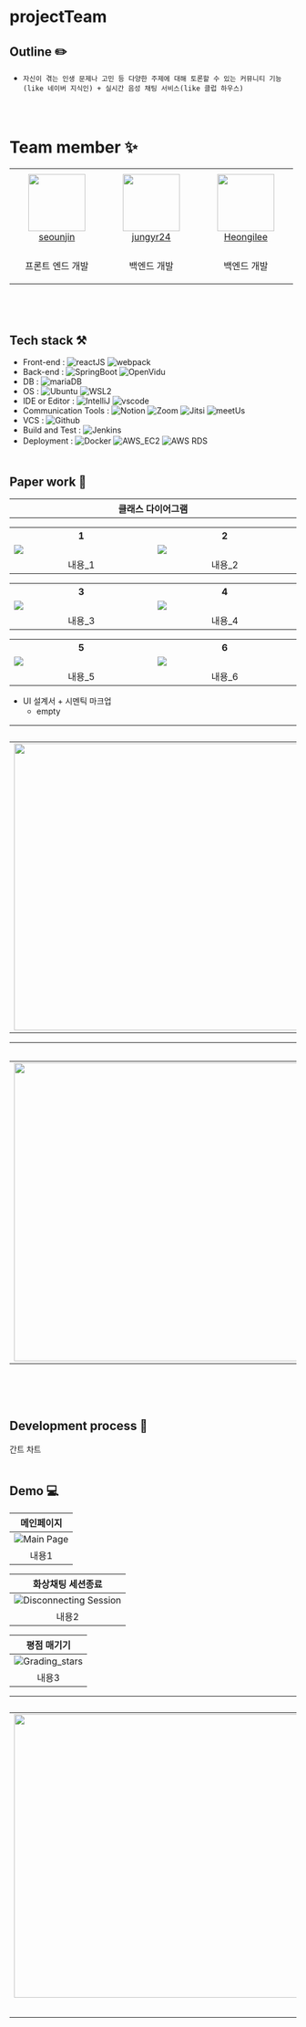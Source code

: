 # projectTeam

## Outline :pencil2:
  
- `자신이 겪는 인생 문제나 고민 등 다양한 주제에 대해 토론할 수 있는 커뮤니티 기능 (like 네이버 지식인) + 실시간 음성 채팅 서비스(like 클럽 하우스)`   
　   
　   
# Team member :sparkles:

<table>
  <tr height="140px">
    <td align="center" width="150px">
        <a href="https://github.com/seounjin"><img height="100px" width="100px" src="https://avatars.githubusercontent.com/u/39517396?v=4"/></a>
        <br />
        <a href="https://github.com/seounjin">seounjin</a>
    </td>
    <td align="center" width="150px">
        <a href="https://github.com/jungyr24"><img height="100px" width="100px" src="https://avatars.githubusercontent.com/u/37285946?v=4"/></a>
        <br />
        <a href="https://github.com/jungyr24">jungyr24</a>
    </td>
    <td align="center" width="150px">
        <a href="https://github.com/Heongilee"><img height="100px" width="100px" src="https://avatars.githubusercontent.com/u/55871242?v=4"/></a>
        <br />
        <a href="https://github.com/Heongilee">Heongilee</a>
    </td>
  </tr>
  <tr height="50px">
    <td align="center">
      <p>프론트 엔드 개발</p>
    </td>
    <td align="center">
      <p>백엔드 개발</p>
    </td>
    <td align="center">
      <p>백엔드 개발</p>
    </td>
  </tr>
</table>
  
　   
　   
## Tech stack :hammer_and_pick:

- Front-end : ![reactJS](https://img.shields.io/badge/ReactJS-17.0.2-%2361DAFB?logo=React) ![webpack](https://img.shields.io/badge/Webpack-5.45.1-%23000000?logo=Webpack)   
- Back-end : ![SpringBoot](https://img.shields.io/badge/SpringBoot-2.5.2-%236DB33F?logo=SpringBoot) ![OpenVidu](https://img.shields.io/badge/OpenVidu-2.19.0-%23333333?logo=WebRTC)   
- DB : ![mariaDB](https://img.shields.io/badge/MariaDB-10.4.13-%23003545?logo=MariaDB)   
- OS : ![Ubuntu](https://img.shields.io/badge/Ubuntu-20.04%20LTS-%23E95420?logo=Ubuntu) ![WSL2](https://img.shields.io/badge/WSL2-%20GNU%2FLinux%204.19.128-%23FCC624?logo=Linux)   
- IDE or Editor : ![IntelliJ](https://img.shields.io/badge/IntelliJ-11.0.10%2B9--b1341.41%20amd64-%23000000?logo=intelliJ%20IDEA) ![vscode](https://img.shields.io/badge/vscode-1.58.1-%23007ACC?logo=Visual%20Studio%20Code)   
- Communication Tools : ![Notion](https://img.shields.io/badge/Notion-2.11.23.9.0.14-%23000000?logo=Notion) ![Zoom](https://img.shields.io/badge/zoom-5.7.1-%232D8CFF?logo=Zoom) ![Jitsi](https://img.shields.io/badge/Jitsi-2.0.6173-%2397979A?logo=Jitsi) ![meetUs](https://img.shields.io/badge/meetUs-v1.3.2.5-%230082FC)   
- VCS : ![Github](https://img.shields.io/badge/Github-%23181717?logo=GitHub)
- Build and Test : ![Jenkins](https://img.shields.io/badge/Jenkins-2.303.1-%23D24939?logo=Jenkins)   
- Deployment : ![Docker](https://img.shields.io/badge/Docker-20.10.8-%232496ED?logo=Docker) ![AWS_EC2](https://img.shields.io/badge/AWS%20EC2-t2.micro-%23232F3E?logo=Amazon%20AWS) ![AWS RDS](https://img.shields.io/badge/AWS%20RDS-10.4.13-%23232F3E?logo=Amazon%20AWS)
　   
　   
## Paper work :page_with_curl:

<table>
  <tr>
    <th align="center" width="1284px">클래스 다이어그램</th>
  </tr>
</table>
<table>
  <tr>
    <th align="center" width="642px">1</th>
    <th align="center" width="642px">2</th>
  </tr>
  <tr>
    <td><img src="http://placehold.it/642x300"></td>
    <td><img src="http://placehold.it/642x300"></td>
  </tr>
  <tr>
    <td align="center" width="642px">내용_1</td>
    <td align="center" width="642px">내용_2</td>
  </tr>
</table>
<table>
  <tr>
    <th align="center" width="642px">3</th>
    <th align="center" width="642px">4</th>
  </tr>
  <tr>
    <td><img src="http://placehold.it/642x300"></td>
    <td><img src="http://placehold.it/642x300"></td>
  </tr>
  <tr>
    <td align="center" width="642px">내용_3</td>
    <td align="center" width="642px">내용_4</td>
  </tr>
</table>
<table>
  <tr>
    <th align="center" width="642px">5</th>
    <th align="center" width="642px">6</th>
  </tr>
  <tr>
    <td><img src="http://placehold.it/642x300"></td>
    <td><img src="http://placehold.it/642x300"></td>
  </tr>
  <tr>
    <td align="center" width="642px">내용_5</td>
    <td align="center" width="642px">내용_6</td>
  </tr>
</table>


- UI 설계서 + 시멘틱 마크업
    - empty

|**ERD**|
|:----------------------------------------:|
|<img src="https://user-images.githubusercontent.com/55871242/138058773-735cb969-4e6c-4735-8549-d52ec2b030dc.png" width="1284px" height="503px"/>|
   
   
|**시스템 아키텍처**|
|:----------------------------------------:|
|<img src="https://user-images.githubusercontent.com/55871242/138059189-5249716f-3e22-4505-a06c-5db4a50475f6.png" width="1284px" height="523px"/>| 
    
<br/>

　   
## Development process :date:

간트 차트
　   
　   
## Demo :computer:

| 메인페이지 |
|:----------------------------------------:|
|![Main Page](https://therapistassets.s3.amazonaws.com/assets/GIF/%EB%A9%94%EC%9D%B8%ED%8E%98%EC%9D%B4%EC%A7%80.gif)|
| 내용1 |
   
   
| 화상채팅 세션종료 |
|:----------------------------------------:|
|![Disconnecting Session](https://therapistassets.s3.amazonaws.com/assets/GIF/%ED%99%94%EC%83%81%EC%B1%84%ED%8C%85_%EC%84%B8%EC%85%98%EC%A2%85%EB%A3%8C.gif)|
| 내용2 |
   
   
| 평점 매기기 |
|:----------------------------------------:|
|![Grading_stars](https://therapistassets.s3.amazonaws.com/assets/GIF/%ED%8F%89%EC%A0%90%EB%A7%A4%EA%B8%B0%EA%B8%B0.gif)|
| 내용3 |
   
   
| 4 |
|:----------------------------------------:|
|<img src="https://via.placeholder.com/1100x497" width="1100px" height="497px"/>|
| 내용4 |
   
   
<br/>
　
